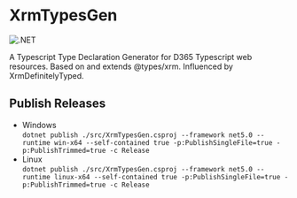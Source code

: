 # XrmTypesGen

![.NET](https://github.com/OliverFlint/XrmTypesGen/workflows/.NET/badge.svg)

A Typescript Type Declaration Generator for D365 Typescript web resources. Based on and extends @types/xrm. Influenced by XrmDefinitelyTyped.

## Publish Releases
- Windows  
`dotnet publish ./src/XrmTypesGen.csproj --framework net5.0 --runtime win-x64 --self-contained true -p:PublishSingleFile=true -p:PublishTrimmed=true -c Release`
- Linux  
`dotnet publish ./src/XrmTypesGen.csproj --framework net5.0 --runtime linux-x64 --self-contained true -p:PublishSingleFile=true -p:PublishTrimmed=true -c Release`